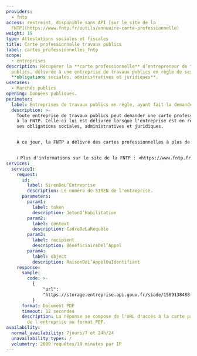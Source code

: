 ```yaml
---
providers:
  - fntp
access: restreint, disponible sans API [sur le site de la
  FNTP](https://www.fntp.fr/outils/annuaire-carte-professionnelle)
weight: 19
type: Attestations sociales et fiscales
title: Carte professionnelle travaux publics
label: cartes_professionnelles_fntp
scope:
  - entreprises
description: Récupérer la **carte professionnelle** d’entrepreneur de travaux
  publics, délivrée à une entreprise de travaux publics en règle de ses
  **obligations sociales, administratives et juridiques**.
usecases:
  - Marchés publics
opening: Données publiques.
perimeter:
  label: Entreprises de travaux publics en règle, ayant fait la demande.
  description: >-
    Toute entreprise de travaux publics peut demander une carte professionnelle
    à la FNTP. Celle-ci lui est délivrée lorsque l'entreprise est en règle de
    ses obligations sociales, administratives et juridiques.


    À ce jour, la FNTP a délivré des cartes professionnelles à plus de **9000 entreprises**.


    ℹ️ Plus d'informations sur le site de la FNTP : <https://www.fntp.fr/outils/carte-professionnelle/tout-savoir-sur-la-carte-pro>
services:
  service1:
    request:
      id:
        label: SirenDeL’Entreprise
        description: Le numéro de SIREN de l'entreprise.
      parameters:
        param1:
          label: token
          description: JetonD’Habilitation
        param2:
          label: context
          description: CadreDeLaRequête
        param3:
          label: recipient
          description: BénéficiaireDel’Appel
        param4:
          label: object
          description: RaisonDeL’AppelOuIdentifiant
    response:
      sample:
        code: >-
          {
              "url":
              "https://storage.entreprise.api.gouv.fr/siade/1569138488-b51d0133415cab724687e9d45f6480d-carte_professionnelle_fntp.pdf"
          }
      format: Document PDF
      timeout: 12 secondes
      description: La réponse se compose de l'URL d'accès à la carte professionnelle
        de l'entreprise au format PDF.
availability:
  normal_availability: 7jours/7 et 24h/24
  unavailability_types: /
  volumetry: 2000 requêtes/10 minutes par IP
---
```

